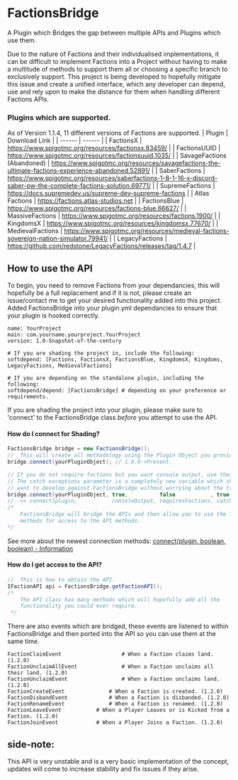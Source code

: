 


# FactionsBridge

A Plugin which Bridges the gap between multiple APIs and Plugins which use them.

Due to the nature of Factions and their individualised implementations, it can be difficult to implement Factions into a Project without having to make a multitude of methods to support them all or choosing a specific branch to exclusively support. This project is being developed to hopefully mitigate this issue and create a unified interface, which any developer can depend, use and rely upon to make the distance for them when handling different Factions APIs.

### Plugins which are supported.

As of Version 1.1.4, 11 different versions of Factions are supported.
| Plugin | Download Link |
| ------ | ------ |
| FactionsX | https://www.spigotmc.org/resources/factionsx.83459/ |
| FactionsUUID | https://www.spigotmc.org/resources/factionsuuid.1035/ |
| SavageFactions (Abandoned) | https://www.spigotmc.org/resources/savagefactions-the-ultimate-factions-experience-abandoned.52891/ |
| SaberFactions | https://www.spigotmc.org/resources/saberfactions-1-8-1-16-x-discord-saber-pw-the-complete-factions-solution.69771/ |
| SupremeFactions | https://docs.supremedev.us/supreme-dev-supreme-factions |
| Atlas Factions | https://factions.atlas-studios.net | 
| FactionsBlue | https://www.spigotmc.org/resources/factions-blue.66627/ | 
| MassiveFactions | https://www.spigotmc.org/resources/factions.1900/ |
| KingdomsX | https://www.spigotmc.org/resources/kingdomsx.77670/ |
| MedievalFactions | https://www.spigotmc.org/resources/medieval-factions-sovereign-nation-simulator.79941/ |
| LegacyFactions | https://github.com/redstone/LegacyFactions/releases/tag/1.4.7 |

## How to use the API

To begin, you need to remove Factions from your dependancies, this will hopefully be a full replacement and if it is not, please create an issue/contact me to get your desired functionality added into this project.
Added FactionsBridge into your plugin.yml dependancies to ensure that your plugin is hooked correctly.
```YML
name: YourProject
main: com.yourname.yourproject.YourProject
version: 1.0-Snapshot-of-the-century

# If you are shading the project in, include the following:
softdepend: [Factions, FactionsX, FactionsBlue, KingdomsX, Kingdoms, LegacyFactions, MedievalFactions]

# If you are depending on the standalone plugin, including the following:
softdepend/depend: [FactionsBridge] # depending on your preference or requirements.
```

If you are shading the project into your plugin, please make sure to 'connect' to the FactionsBridge class *before* you attempt to use the API.
#### How do I connect for Shading?
```JAVA
FactionsBridge bridge = new FactionsBridge();
// 	This will create all methodology using the Plugin Object you provide.
bridge.connect(yourPluginObject); // 1.0.0->Present.

// If you do not require factions but you want console output, use these parameters.
// The catch exceptions parameter is a completely new variable which should be used when you
// want to develop against FactionsBridge without worrying about the try/catch blocks. 
bridge.connect(yourPluginObject, true,          false           , true           ); 
// ->> connect(plugin,           consoleOutput, requiresFactions, catchExceptions)
/*
	FactionsBridge will bridge the APIs and then allow you to use the following 
	methods for access to the API methods.
*/
```
See more about the newest connection methods:
[connect(plugin, boolean, boolean) - Information](https://github.com/CallumJohnson/FactionsBridge/commit/fd49ce4a3dce1231445f667d224e6bdccd65c78f)
#### How do I get access to the API?
```JAVA
// 	This is how to obtain the API.
IFactionAPI api = FactionsBridge.getFactionAPI(); 
/* 
	The API class has many methods which will hopefully add all the 
	functionality you could ever require.
 */
```

There are also events which are bridged, these events are listened to within FactionsBridge and then ported into the API so you can use them at the same time.
```YML
FactionClaimEvent            		# When a Faction claims land. (1.2.0)
FactionUnclaimAllEvent       		# When a Faction unclaims all their land. (1.2.0)
FactionUnclaimEvent          		# When a Faction unclaims land. (1.2.0)
FactionCreateEvent         		# When a Faction is created. (1.2.0)
FactionDisbandEvent        		# When a Faction is disbanded. (1.2.0)
FactionRenameEvent         		# When a Faction is renamed. (1.2.0)
FactionLeaveEvent			# When a Player Leaves or is Kicked from a Faction. (1.2.0)
FactionJoinEvent			# When a Player Joins a Faction. (1.2.0)
```


## side-note:
This API is very unstable and is a very basic implementation of the concept, updates will come to increase stability and fix issues if they arise.
